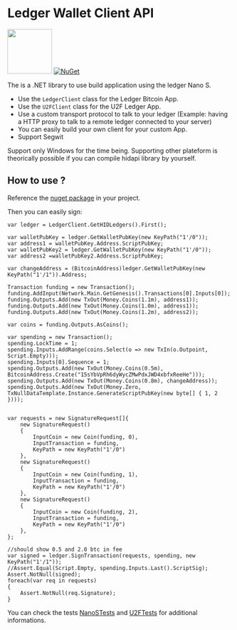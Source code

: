 # Ledger Wallet Client API

<img src="http://segwit.co/static/public/images/logo.png" width="100"> [![NuGet](https://img.shields.io/nuget/v/NBitcoin.svg)](https://www.nuget.org/packages/LedgerWallet/)

The is a .NET library to use build application using the ledger Nano S.

* Use the `LedgerClient` class for the Ledger Bitcoin App.
* Use the `U2FClient` class for the U2F Ledger App.
* Use a custom transport protocol to talk to your ledger (Example: having a HTTP proxy to talk to a remote ledger connected to your server)
* You can easily build your own client for your custom App.
* Support Segwit

Support only Windows for the time being. Supporting other plateform is theorically possible if you can compile hidapi library by yourself.

## How to use ?

Reference the [nuget package](https://www.nuget.org/packages/LedgerWallet/) in your project.

Then you can easily sign:

```
var ledger = LedgerClient.GetHIDLedgers().First();

var walletPubKey = ledger.GetWalletPubKey(new KeyPath("1'/0"));
var address1 = walletPubKey.Address.ScriptPubKey;
var walletPubKey2 = ledger.GetWalletPubKey(new KeyPath("1'/0"));
var address2 =walletPubKey2.Address.ScriptPubKey;

var changeAddress = (BitcoinAddress)ledger.GetWalletPubKey(new KeyPath("1'/1")).Address;

Transaction funding = new Transaction();
funding.AddInput(Network.Main.GetGenesis().Transactions[0].Inputs[0]);
funding.Outputs.Add(new TxOut(Money.Coins(1.1m), address1));
funding.Outputs.Add(new TxOut(Money.Coins(1.0m), address1));
funding.Outputs.Add(new TxOut(Money.Coins(1.2m), address2));

var coins = funding.Outputs.AsCoins();

var spending = new Transaction();
spending.LockTime = 1;
spending.Inputs.AddRange(coins.Select(o => new TxIn(o.Outpoint, Script.Empty)));
spending.Inputs[0].Sequence = 1;
spending.Outputs.Add(new TxOut(Money.Coins(0.5m), BitcoinAddress.Create("15sYbVpRh6dyWycZMwPdxJWD4xbfxReeHe")));
spending.Outputs.Add(new TxOut(Money.Coins(0.8m), changeAddress));
spending.Outputs.Add(new TxOut(Money.Zero, TxNullDataTemplate.Instance.GenerateScriptPubKey(new byte[] { 1, 2 })));


var requests = new SignatureRequest[]{
	new SignatureRequest()
	{
		InputCoin = new Coin(funding, 0),
		InputTransaction = funding,
		KeyPath = new KeyPath("1'/0")
	},
	new SignatureRequest()
	{
		InputCoin = new Coin(funding, 1),
		InputTransaction = funding,
		KeyPath = new KeyPath("1'/0")
	},
	new SignatureRequest()
	{
		InputCoin = new Coin(funding, 2),
		InputTransaction = funding,
		KeyPath = new KeyPath("1'/0")
	},
};

//should show 0.5 and 2.0 btc in fee
var signed = ledger.SignTransaction(requests, spending, new KeyPath("1'/1"));
//Assert.Equal(Script.Empty, spending.Inputs.Last().ScriptSig);
Assert.NotNull(signed);
foreach(var req in requests)
{
    Assert.NotNull(req.Signature);
}
```

You can check the tests [NanoSTests](https://github.com/LedgerHQ/ledger-dotnet-api/blob/master/LedgerWallet.Tests/NanoSTests.cs) and [U2FTests](https://github.com/LedgerHQ/ledger-dotnet-api/blob/master/LedgerWallet.Tests/U2FTests.cs) for additional informations.
